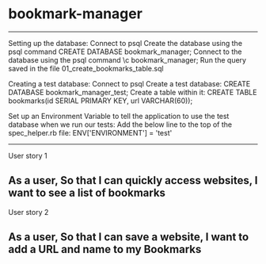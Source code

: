 # bookmark-manager
--------------------------------------------------
Setting up the database:
Connect to psql
Create the database using the psql command CREATE DATABASE bookmark_manager;
Connect to the database using the psql command \c bookmark_manager;
Run the query saved in the file 01_create_bookmarks_table.sql

Creating a test database:
Connect to psql
Create a test database: CREATE DATABASE bookmark_manager_test;
Create a table within it: CREATE TABLE bookmarks(id SERIAL PRIMARY KEY, url VARCHAR(60));

Set up an Environment Variable to tell the application to use the test database when we run our tests:
Add the below line to the top of the spec_helper.rb file:
ENV['ENVIRONMENT'] = 'test'





--------------------------------------------------
User story 1

As a user,
So that I can quickly access websites,
I want to see a list of bookmarks
--------------------------------------------------
User story 2

As a user,
So that I can save a website,
I want to add a URL and name to my Bookmarks
--------------------------------------------------
